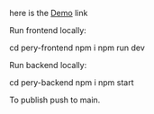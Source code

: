 here is the [Demo](https://pery.vercel.app/) link

Run frontend locally:

cd pery-frontend
npm i 
npm run dev

Run backend locally:

cd pery-backend
npm i
npm start

To publish push to main.